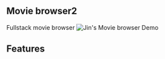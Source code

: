 ## Movie browser2

Fullstack movie browser
![Jin's Movie browser Demo](movielist_demo.gif)

## Features